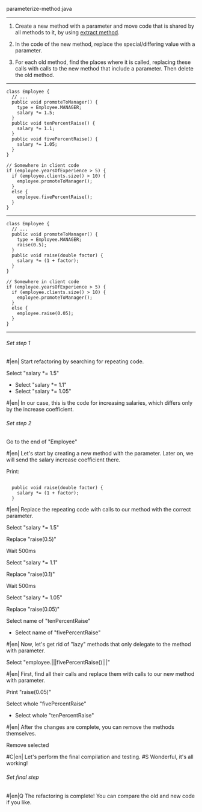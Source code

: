 parameterize-method:java

---

1. Create a new method with a parameter and move code that is shared by all methods to it, by using <a href="/extract-method">extract method</a>.

2. In the code of the new method, replace the special/differing value with a parameter.

3. For each old method, find the places where it is called, replacing these calls with calls to the new method that include a parameter. Then delete the old method.



---

```
class Employee {
  // ...
  public void promoteToManager() {
    type = Employee.MANAGER;
    salary *= 1.5;
  }
  public void tenPercentRaise() {
    salary *= 1.1;
  }
  public void fivePercentRaise() {
    salary *= 1.05;
  }
}

// Somewhere in client code
if (employee.yearsOfExperience > 5) {
  if (employee.clients.size() > 10) {
    employee.promoteToManager();
  }
  else {
    employee.fivePercentRaise();
  }
}
```

---

```
class Employee {
  // ...
  public void promoteToManager() {
    type = Employee.MANAGER;
    raise(0.5);
  }
  public void raise(double factor) {
    salary *= (1 + factor);
  }
}

// Somewhere in client code
if (employee.yearsOfExperience > 5) {
  if (employee.clients.size() > 10) {
    employee.promoteToManager();
  }
  else {
    employee.raise(0.05);
  }
}
```

---

###### Set step 1


#|en| Start refactoring by searching for repeating code.

Select "salary *= 1.5"
+ Select "salary *= 1.1"
+ Select "salary *= 1.05"


#|en| In our case, this is the code for increasing salaries, which differs only by the increase coefficient.

###### Set step 2

Go to the end of "Employee"


#|en| Let's start by creating a new method with the parameter. Later on, we will send the salary increase coefficient there.

Print:
```

  public void raise(double factor) {
    salary *= (1 + factor);
  }
```


#|en| Replace the repeating code with calls to our method with the correct parameter.

Select "salary *= 1.5"

Replace "raise(0.5)"

Wait 500ms

Select "salary *= 1.1"

Replace "raise(0.1)"

Wait 500ms

Select "salary *= 1.05"

Replace "raise(0.05)"

Select name of "tenPercentRaise"
+ Select name of "fivePercentRaise"


#|en| Now, let's get rid of "lazy" methods that only delegate to the method with parameter.

Select "employee.|||fivePercentRaise()|||"


#|en| First, find all their calls and replace them with calls to our new method with parameter.

Print "raise(0.05)"

Select whole "fivePercentRaise"
+ Select whole "tenPercentRaise"


#|en| After the changes are complete, you can remove the methods themselves.

Remove selected


#C|en| Let's perform the final compilation and testing.
#S Wonderful, it's all working!


###### Set final step


#|en|Q The refactoring is complete! You can compare the old and new code if you like.
